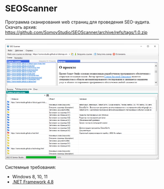 # SEOScanner
Программа сканирования web страниц для проведения SEO-аудита.
<br>
Скачать архив: https://github.com/SomovStudio/SEOScanner/archive/refs/tags/1.0.zip

<hr>

<p align="center">
  <img src="https://github.com/SomovStudio/somovstudio.github.io/blob/master/img/projects/seo_scanner/SeoScanner.png">
</p>

Системные требования: 
<br>
<ul>
	<li>Windows 8, 10, 11</li>
	<li><a href="https://dotnet.microsoft.com/download/dotnet-framework" target="_blank">.NET Framework 4.8</a></li>
	
</ul>

